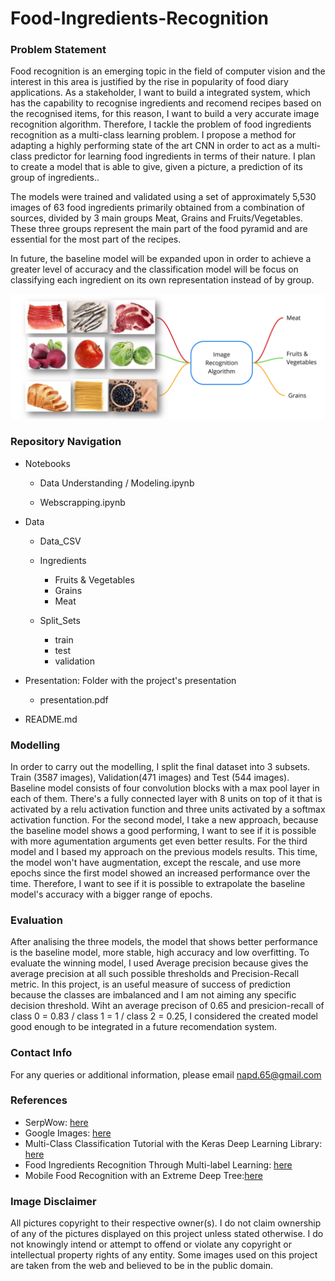 # Food-Ingredients-Recognition
   


### Problem Statement

Food recognition is an emerging topic in the field of computer vision and the interest in this area is justified by the rise in popularity of food diary applications.
As a stakeholder, I want to build a integrated system, which has the capability to recognise ingredients and recomend recipes based on the recognised items, for this reason, I want to build a very accurate image recognition algorithm.
Therefore, I tackle the problem of food ingredients recognition as a multi-class learning problem. I propose a method for adapting a highly performing state of the art CNN in order to act as a multi-class predictor for learning food ingredients in terms of their nature.
I plan to create a model that is able to give, given a picture, a prediction of its group of ingredients..

The models were trained and validated using a set of approximately 5,530 images of 63 food ingredients primarily obtained from a combination of sources, divided by 3 main groups Meat, Grains and Fruits/Vegetables.
These three groups represent the main part of the food pyramid and are essential for the most part of the recipes.

In future, the baseline model will be expanded upon in order to achieve a greater level of accuracy and the classification model will be focus on classifying each ingredient on its own representation instead of by group.



![](./Data/screen.png)



###  Repository Navigation

   * Notebooks
   
     * Data Understanding / Modeling.ipynb

     * Webscrapping.ipynb

   * Data
     
     * Data_CSV

     * Ingredients
       
       * Fruits & Vegetables
       * Grains
       * Meat

     * Split_Sets
       
       * train
       * test
       * validation

   
   * Presentation: Folder with the project's presentation
   
     * presentation.pdf
   
   * README.md
   



### Modelling

In order to carry out the modelling, I split the final dataset into 3 subsets. Train (3587 images), Validation(471 images) and Test (544 images).
Baseline model consists of four convolution blocks with a max pool layer in each of them. There's a fully connected layer with 8 units on top of it that is activated by a relu activation function and three units activated by a softmax activation function.
For the second model, I take a new approach, because the baseline model shows a good performing, I want to see if it is possible with more agumentation arguments get even better results.
For the third model and I based my approach on the previous models results. This time, the model won't have augmentation, except the rescale, and use more epochs since the first model showed an increased performance over the time. Therefore, I want to see if it is possible to extrapolate the baseline model's accuracy with a bigger range of epochs.


### Evaluation

After analising the three models, the model that shows better performance is the baseline model, more stable, high accuracy and low overfitting.
To evaluate the winning model, I used Average precision because gives the average precision at all such possible thresholds and Precision-Recall metric. In this project, is an useful measure of success of prediction because the classes are imbalanced and I am not aiming any specific decision threshold.
Wiht an average precison of 0.65 and presicion-recall of class 0 = 0.83 / class 1 = 1 / class 2 = 0.25, I considered the created model good enough  to be integrated in a future recomendation system.

### Contact Info

For any queries or additional information, please email napd.65@gmail.com


### References

-  SerpWow: [here](https://serpwow.com/)
-  Google Images: [here](https://www.google.com/imghp?hl=en)
-  Multi-Class Classification Tutorial with the Keras Deep Learning Library: [here](https://machinelearningmastery.com/multi-class-classification-tutorial-keras-deep-learning-library/)
-  Food Ingredients Recognition Through Multi-label Learning: [here](https://link.springer.com/chapter/10.1007/978-3-319-70742-6_37)
-  Mobile Food Recognition with an Extreme Deep Tree:[here](https://dl.acm.org/doi/10.1145/2967413.2967428)


### Image Disclaimer

All pictures copyright to their respective owner(s). I do not claim ownership of any of the pictures displayed on this project unless stated otherwise. I do not knowingly intend or attempt to offend or violate any copyright or intellectual property rights of any entity. Some images used on this project are taken from the web and believed to be in the public domain.
